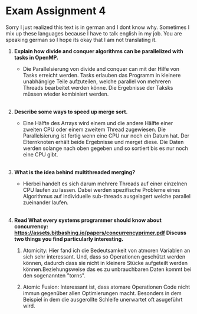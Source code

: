 # Exam Assignment 4

Sorry I just realized this text is in german and I dont know why. Sometimes I mix up these languages because I have to talk english in my job. You are speaking german so I hope its okay that I am not translating it.

1. **Explain how divide and conquer algorithms can be
parallelized with tasks in OpenMP.**

    * Die Parallelsierung von divide and conquer can mit der Hilfe von Tasks erreicht werden. Tasks erlauben das Programm in kleinere unabhängige Teile aufzuteilen, welche parallel von mehreren Threads bearbeitet werden könne. Die Ergebnisse der Taksks müssen wieder kombiniert werden.
    <br>

2. **Describe some ways to speed up merge sort.**

    * Eine Hälfte des Arrays wird einem und die andere Hälfte einer zweiten CPU oder einem zweitem Thread zugewiesen. Die Parallelsierung ist fertig wenn eine CPU nur noch ein Datum hat. Der Elternknoten erhält beide Ergebnisse und merget diese. Die Daten werden solange nach oben gegeben und so sortiert bis es nur noch eine CPU gibt.
    <br>

3. **What is the idea behind multithreaded merging?**

    * Hierbei handelt es sich darum mehrere Threads auf einer einzelnen CPU laufen zu lassen. Dabei werden spezifische Probleme eines Algorithmus auf individuelle sub-threads ausgelagert welche parallel zueinander laufen.
    <br>

4. **Read What every systems programmer should know about concurrency: https://assets.bitbashing.io/papers/concurrencyprimer.pdf Discuss two things you find particularly interesting.**

    1. Atomicity: Hier fand ich die Bedeutsamkeit von atmoren Variablen an sich sehr interessant. Und, dass so Operationen geschützt werden können, dadurch dass sie nicht in kleinere Stücke aufgeteilt werden können.Beziehungsweise das es zu unbrauchbaren Daten kommt bei den sogenannten "torns". 

    2. Atomic Fusion: Interessant ist, dass atomare Operationen Code nicht immun gegenüber allen Optimierungen macht. Besonders in dem Beispiel in dem die ausgerollte Schleife unerwartet oft asugeführt wird.
